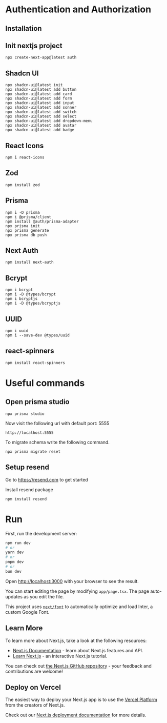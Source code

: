 # Authentication and Authorization

## Installation

## Init nextjs project

```
npx create-next-app@latest auth
```

## Shadcn UI

```
npx shadcn-ui@latest init
npx shadcn-ui@latest add button
npx shadcn-ui@latest add card
npx shadcn-ui@latest add form
npx shadcn-ui@latest add input
npx shadcn-ui@latest add sonner
npx shadcn-ui@latest add switch
npx shadcn-ui@latest add select
npx shadcn-ui@latest add dropdown-menu
npx shadcn-ui@latest add avatar
npx shadcn-ui@latest add badge
```

## React Icons

```
npm i react-icons
```

## Zod

```
npm install zod
```

## Prisma

```
npm i -D prisma
npm i @prisma/client
npm install @auth/prisma-adapter
npx prisma init
npx prisma generate
npx prisma db push
```

## Next Auth

```
npm install next-auth
```

## Bcrypt

```
npm i bcrypt
npm i -D @types/bcrypt
npm i bcryptjs
npm i -D @types/bcryptjs
```

## UUID

```
npm i uuid
npm i --save-dev @types/uuid
```

## react-spinners

```
npm install react-spinners
```

# Useful commands

## Open prisma studio

```
npx prisma studio
```

Now visit the following url with default port: 5555

```
http://localhost:5555
```

To migrate schema write the following command.

```
npx prisma migrate reset
```

## Setup resend

Go to https://resend.com to get started

Install resend package

```
npm install resend
```

# Run

First, run the development server:

```bash
npm run dev
# or
yarn dev
# or
pnpm dev
# or
bun dev
```

Open [http://localhost:3000](http://localhost:3000) with your browser to see the result.

You can start editing the page by modifying `app/page.tsx`. The page auto-updates as you edit the file.

This project uses [`next/font`](https://nextjs.org/docs/basic-features/font-optimization) to automatically optimize and load Inter, a custom Google Font.

## Learn More

To learn more about Next.js, take a look at the following resources:

- [Next.js Documentation](https://nextjs.org/docs) - learn about Next.js features and API.
- [Learn Next.js](https://nextjs.org/learn) - an interactive Next.js tutorial.

You can check out [the Next.js GitHub repository](https://github.com/vercel/next.js/) - your feedback and contributions are welcome!

## Deploy on Vercel

The easiest way to deploy your Next.js app is to use the [Vercel Platform](https://vercel.com/new?utm_medium=default-template&filter=next.js&utm_source=create-next-app&utm_campaign=create-next-app-readme) from the creators of Next.js.

Check out our [Next.js deployment documentation](https://nextjs.org/docs/deployment) for more details.

